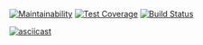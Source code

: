 [![Maintainability](https://api.codeclimate.com/v1/badges/178f44023b0768f5c1d8/maintainability)](https://codeclimate.com/github/kirill568/project-lvl1-s470/maintainability)
[![Test Coverage](https://api.codeclimate.com/v1/badges/178f44023b0768f5c1d8/test_coverage)](https://codeclimate.com/github/kirill568/project-lvl1-s470/test_coverage)
[![Build Status](https://travis-ci.org/kirill568/project-lvl1-s470.svg?branch=master)](https://travis-ci.org/kirill568/project-lvl1-s470)

[![asciicast](https://asciinema.org/a/7j0qc8n0fI5WZJCnwmnEqnSZ7.svg)](https://asciinema.org/a/7j0qc8n0fI5WZJCnwmnEqnSZ7)
